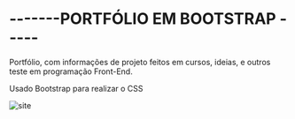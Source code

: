 <h1>-------PORTFÓLIO EM BOOTSTRAP  -----</h1>

Portfólio, com informações de projeto feitos em cursos, ideias, e outros teste em programação Front-End.

Usado Bootstrap para realizar o CSS

![site](https://user-images.githubusercontent.com/82482404/130866768-176359c5-8604-4c81-bd4c-801dd7444a94.png)
